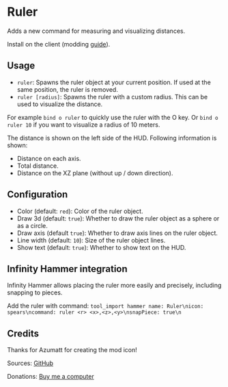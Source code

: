# Ruler

Adds a new command for measuring and visualizing distances.

Install on the client (modding [guide](https://youtu.be/L9ljm2eKLrk)).

## Usage

- `ruler`: Spawns the ruler object at your current position. If used at the same position, the ruler is removed.
- `ruler [radius]`: Spawns the ruler with a custom radius. This can be used to visualize the distance.

For example `bind o ruler` to quickly use the ruler with the O key. Or `bind o ruler 10` if you want to visualize a radius of 10 meters.

The distance is shown on the left side of the HUD. Following information is shown:

- Distance on each axis.
- Total distance.
- Distance on the XZ plane (without up / down direction).

## Configuration

- Color (default: `red`): Color of the ruler object.
- Draw 3d (default: `true`): Whether to draw the ruler object as a sphere or as a circle.
- Draw axis (default `true`): Whether to draw axis lines on the ruler object.
- Line width (default: `10`): Size of the ruler object lines.
- Show text (default: `true`): Whether to show text on the HUD.

## Infinity Hammer integration

Infinity Hammer allows placing the ruler more easily and precisely, including snapping to pieces.

Add the ruler with command: `tool_import hammer name: Ruler\nicon: spears\ncommand: ruler <r> <x>,<z>,<y>\nsnapPiece: true\n`

## Credits

Thanks for Azumatt for creating the mod icon!

Sources: [GitHub](https://github.com/JereKuusela/valheim-ruler)

Donations: [Buy me a computer](https://www.buymeacoffee.com/jerekuusela)
